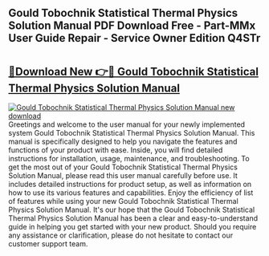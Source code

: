 ## Gould Tobochnik Statistical Thermal Physics Solution Manual PDF Download Free - Part-MMx User Guide Repair - Service Owner Edition Q4STr

# <h2><a href="http://bc48774.oget.top/?id=Gould+Tobochnik+Statistical+Thermal+Physics+Solution+Manual">🔗Download New 👉🔴 Gould Tobochnik Statistical Thermal Physics Solution Manual</a></h2>

[![Gould Tobochnik Statistical Thermal Physics Solution Manual new download](https://i.imgur.com/5g1atiW.png)](http://bc48774.oget.top/?id=Gould+Tobochnik+Statistical+Thermal+Physics+Solution+Manual)
Greetings and welcome to the user manual for your newly implemented system Gould Tobochnik Statistical Thermal Physics Solution Manual. This manual is specifically designed to help you navigate the features and functions of your product with ease. Inside, you will find detailed instructions for installation, usage, maintenance, and troubleshooting. To get the most out of your Gould Tobochnik Statistical Thermal Physics Solution Manual, please read this user manual carefully before use. It includes detailed instructions for product setup, as well as information on how to use its various features and capabilities. Enjoy the efficiency of list of features while using your new Gould Tobochnik Statistical Thermal Physics Solution Manual. It's our hope that the Gould Tobochnik Statistical Thermal Physics Solution Manual has been a clear and easy-to-understand guide in helping you get started with your new product. Should you require any assistance or clarification, please do not hesitate to contact our customer support team.
